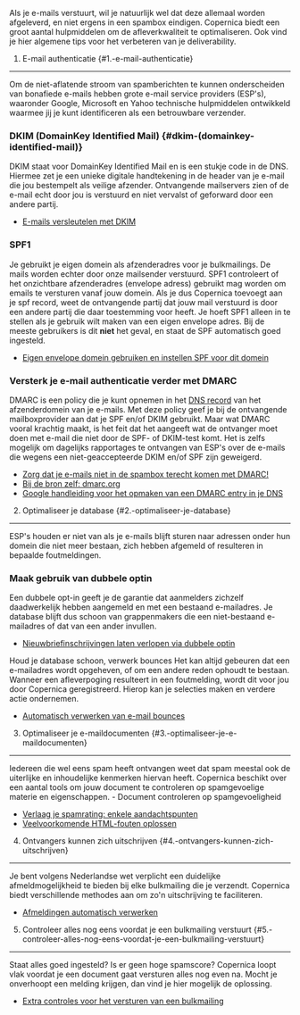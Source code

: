Als je e-mails verstuurt, wil je natuurlijk wel dat deze allemaal worden
afgeleverd, en niet ergens in een spambox eindigen. Copernica biedt een
groot aantal hulpmiddelen om de afleverkwaliteit te optimaliseren. Ook
vind je hier algemene tips voor het verbeteren van je deliverability.

1. E-mail authenticatie {#1.-e-mail-authenticatie}
-----------------------

Om de niet-aflatende stroom van spamberichten te kunnen onderscheiden
van bonafiede e-mails hebben grote e-mail service providers (ESP's),
waaronder Google, Microsoft en Yahoo technische hulpmiddelen ontwikkeld
waarmee jij je kunt identificeren als een betrouwbare verzender.

### DKIM (DomainKey Identified Mail) {#dkim-(domainkey-identified-mail)}

DKIM staat voor DomainKey Identified Mail en is een stukje code in de
DNS. Hiermee zet je een unieke digitale handtekening in de header van je
e-mail die jou bestempelt als veilige afzender. Ontvangende mailservers
zien of de e-mail echt door jou is verstuurd en niet vervalst of
geforward door een andere partij. 

-   [E-mails versleutelen met
    DKIM](https://www.copernica.com/nl/blog/e-mails-versleutelen-met-dkim)

### SPF1

Je gebruikt je eigen domein als afzenderadres voor je bulkmailings. De
mails worden echter door onze mailsender verstuurd. SPF1 controleert of
het onzichtbare afzenderadres (envelope adress) gebruikt mag worden om
emails te versturen vanaf jouw domein. Als je dus Copernica toevoegt aan
je spf record, weet de ontvangende partij dat jouw mail verstuurd is
door een andere partij die daar toestemming voor heeft. Je hoeft SPF1
alleen in te stellen als je gebruik wilt maken van een eigen envelope
adres. Bij de meeste gebruikers is dit **niet** het geval, en staat de
SPF automatisch goed ingesteld.

-   [Eigen envelope domein gebruiken en instellen SPF voor dit
    domein](https://www.copernica.com/nl/blog/eigen-envelope-domein-gebruiken-en-instellen-spf-voor-dit-domein)

### Versterk je e-mail authenticatie verder met DMARC

DMARC is een policy die je kunt opnemen in het [DNS
record](https://en.wikipedia.org/wiki/Domain_Name_System) van het
afzenderdomein van je e-mails. Met deze policy geef je bij de
ontvangende mailboxprovider aan dat je SPF en/of DKIM gebruikt. Maar wat
DMARC vooral krachtig maakt, is het feit dat het aangeeft wat de
ontvanger moet doen met e-mail die niet door de SPF- of DKIM-test komt.
Het is zelfs mogelijk om dagelijks rapportages te ontvangen van ESP's
over de e-mails die wegens een niet-geaccepteerde DKIM en/of SPF zijn
geweigerd.

-   [Zorg dat je e-mails niet in de spambox terecht komen met
    DMARC!](https://www.copernica.com/nl/blog/zorg-dat-je-e-mails-niet-in-de-spambox-terecht-komen-met-dmarc)
-   [Bij de bron zelf: dmarc.org](https://dmarc.org/)
-   [Google handleiding voor het opmaken van een DMARC entry in je
    DNS](https://support.google.com/a/answer/2466563?hl=en)

2. Optimaliseer je database {#2.-optimaliseer-je-database}
---------------------------

ESP's houden er niet van als je e-mails blijft sturen naar adressen
onder hun domein die niet meer bestaan, zich hebben afgemeld of
resulteren in bepaalde foutmeldingen.

### Maak gebruik van dubbele optin

Een dubbele opt-in geeft je de garantie dat aanmelders zichzelf
daadwerkelijk hebben aangemeld en met een bestaand e-mailadres. Je
database blijft dus schoon van grappenmakers die een niet-bestaand
e-mailadres of dat van een ander invullen.

-   [Nieuwbriefinschrijvingen laten verlopen via dubbele
    optin](https://www.copernica.com/nl/blog/single-opt-in-of-double-opt-in-wat-is-het-en-hoe-werkt-het)

Houd je database schoon, verwerk bounces Het kan altijd gebeuren dat een
e-mailadres wordt opgeheven, of om een andere reden ophoudt te bestaan.
Wanneer een afleverpoging resulteert in een foutmelding, wordt dit voor
jou door Copernica geregistreerd. Hierop kan je selecties maken en
verdere actie ondernemen.

-   [Automatisch verwerken van e-mail
    bounces](https://www.copernica.com/nl/blog/automatisch-verwerken-bounces)

3. Optimaliseer je e-maildocumenten {#3.-optimaliseer-je-e-maildocumenten}
-----------------------------------

Iedereen die wel eens spam heeft ontvangen weet dat spam meestal ook de
uiterlijke en inhoudelijke kenmerken hiervan heeft. Copernica beschikt
over een aantal tools om jouw document te controleren op spamgevoelige
materie en eigenschappen. - Document controleren op spamgevoeligheid

-   [Verlaag je spamrating: enkele
    aandachtspunten](https://www.copernica.com/nl/blog/verlaag-je-spamrating-enkele-aandachtspunten)
-   [Veelvoorkomende HTML-fouten
    oplossen](https://www.copernica.com/nl/blog/veelvoorkomende-html-fouten)

4. Ontvangers kunnen zich uitschrijven {#4.-ontvangers-kunnen-zich-uitschrijven}
--------------------------------------

Je bent volgens Nederlandse wet verplicht een duidelijke
afmeldmogelijkheid te bieden bij elke bulkmailing die je verzendt.
Copernica biedt verschillende methodes aan om zo'n uitschrijving te
faciliteren.

-   [Afmeldingen automatisch
    verwerken](https://www.copernica.com/nl/blog/afmeldingen-automatisch-verwerken)

5. Controleer alles nog eens voordat je een bulkmailing verstuurt {#5.-controleer-alles-nog-eens-voordat-je-een-bulkmailing-verstuurt}
-----------------------------------------------------------------

Staat alles goed ingesteld? Is er geen hoge spamscore? Copernica loopt
vlak voordat je een document gaat versturen alles nog even na. Mocht je
onverhoopt een melding krijgen, dan vind je hier mogelijk de oplossing.

-   [Extra controles voor het versturen van een
    bulkmailing](https://www.copernica.com/nl/blog/extra-controles-voor-het-versturen-van-een-bulkmailing)

